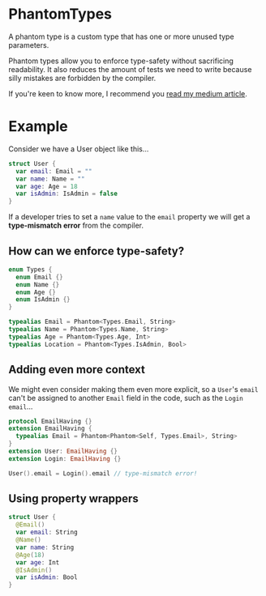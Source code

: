 # PhantomTypes
A phantom type is a custom type that has one or more unused type parameters.

Phantom types allow you to enforce type-safety without sacrificing readability. It also reduces the amount of tests we need to write because silly mistakes are forbidden by the compiler.

If you're keen to know more, I recommend you [read my medium article](https://medium.com/@cjnevin/expressible-dynamic-phantom-types-513091b63f04).

# Example

Consider we have a User object like this...

```swift
struct User {
  var email: Email = ""
  var name: Name = ""
  var age: Age = 18
  var isAdmin: IsAdmin = false
}
```

If a developer tries to set a `name` value to the `email` property we will get a **type-mismatch error** from the compiler. 

## How can we enforce type-safety?

```swift
enum Types {
  enum Email {}
  enum Name {}
  enum Age {}
  enum IsAdmin {}
}

typealias Email = Phantom<Types.Email, String>
typealias Name = Phantom<Types.Name, String>
typealias Age = Phantom<Types.Age, Int>
typealias Location = Phantom<Types.IsAdmin, Bool>
```

## Adding even more context

We might even consider making them even more explicit, so a `User`'s `email` can't be assigned to another `Email` field in the code, such as the `Login` `email`...

```swift
protocol EmailHaving {}
extension EmailHaving {
  typealias Email = Phantom<Phantom<Self, Types.Email>, String>
}
extension User: EmailHaving {}
extension Login: EmailHaving {}

User().email = Login().email // type-mismatch error!
```

## Using property wrappers

```swift
struct User {
  @Email()
  var email: String
  @Name()
  var name: String
  @Age(18)
  var age: Int
  @IsAdmin()
  var isAdmin: Bool
}
```
